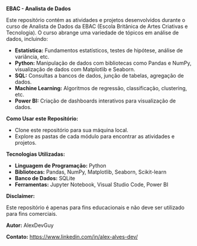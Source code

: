 **EBAC - Analista de Dados**

Este repositório contém as atividades e projetos desenvolvidos durante o curso de Analista de Dados da EBAC (Escola Britânica de Artes Criativas e Tecnologia). O curso abrange uma variedade de tópicos em análise de dados, incluindo:

* **Estatística:** Fundamentos estatísticos, testes de hipótese, análise de variância, etc.
* **Python:** Manipulação de dados com bibliotecas como Pandas e NumPy, visualização de dados com Matplotlib e Seaborn.
* **SQL:** Consultas a bancos de dados, junção de tabelas, agregação de dados.
* **Machine Learning:** Algoritmos de regressão, classificação, clustering, etc.
* **Power BI:** Criação de dashboards interativos para visualização de dados.

**Como Usar este Repositório:**

* Clone este repositório para sua máquina local.
* Explore as pastas de cada módulo para encontrar as atividades e projetos.

**Tecnologias Utilizadas:**

* **Linguagem de Programação:** Python
* **Bibliotecas:** Pandas, NumPy, Matplotlib, Seaborn, Scikit-learn
* **Banco de Dados:** SQLite
* **Ferramentas:** Jupyter Notebook, Visual Studio Code, Power BI

**Disclaimer:** 

Este repositório é apenas para fins educacionais e não deve ser utilizado para fins comerciais.

**Autor:** AlexDevGuy

**Contato:** https://www.linkedin.com/in/alex-alves-dev/
